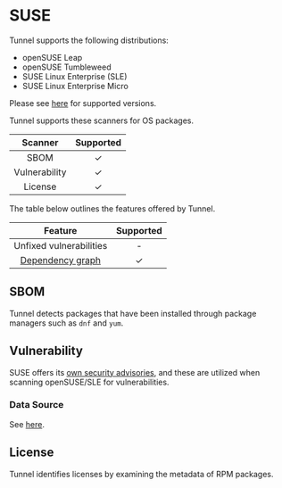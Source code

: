 # SUSE

Tunnel supports the following distributions:

- openSUSE Leap
- openSUSE Tumbleweed
- SUSE Linux Enterprise (SLE)
- SUSE Linux Enterprise Micro

Please see [here](index.md#supported-os) for supported versions.

Tunnel supports these scanners for OS packages.

|    Scanner    | Supported |
| :-----------: | :-------: |
|     SBOM      |     ✓     |
| Vulnerability |     ✓     |
|    License    |     ✓     |

The table below outlines the features offered by Tunnel.

|               Feature                | Supported |
| :----------------------------------: | :-------: |
|       Unfixed vulnerabilities        |     -     |
| [Dependency graph][dependency-graph] |     ✓     |

## SBOM

Tunnel detects packages that have been installed through package managers such as `dnf` and `yum`.

## Vulnerability

SUSE offers its [own security advisories][cvrf], and these are utilized when scanning openSUSE/SLE for vulnerabilities.

### Data Source

See [here](../../scanner/vulnerability.md#data-sources).

## License

Tunnel identifies licenses by examining the metadata of RPM packages.

[dependency-graph]: ../../configuration/reporting.md#show-origins-of-vulnerable-dependencies
[cvrf]: https://ftp.suse.com/pub/projects/security/cvrf/
[vulnerability statuses]: ../../configuration/filtering.md#by-status
